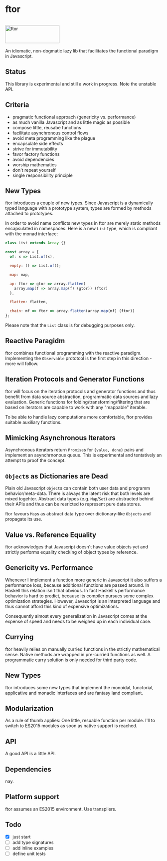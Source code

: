 ftor
====

<img src="http://kongware.net/i/ftor.png" width="174" height="57" vspace="16" alt="ftor"><br>
An idiomatic, non-dogmatic lazy lib that facilitates the functional paradigm in Javascript.

## Status

This library is experimental and still a work in progress. Note the unstable API.

## Criteria

* pragmatic functional approach (genericity vs. performance)
* as much vanilla Javascript and as little magic as possible
* compose little, reusabe functions
* facilitate asynchronous control flows
* avoid meta programming like the plague
* encapsulate side effects
* strive for immutability
* favor factory functions
* avoid dependencies
* worship mathematics
* don't repeat yourself
* single responsibility principle

## New Types

ftor introduces a couple of new types. Since Javascript is a dynamically typed language with a prototype system, types are formed by methods attached to prototypes.

In order to avoid name conflicts new types in ftor are merely static methods encapsulated in namespaces. Here is a new `List` type, which is compliant with the monad interface:


```js
class List extends Array {}

const array = {
  of: x => List.of(x),

  empty: () => List.of();

  map: map,

  ap: ftor => gtor => array.flatten(
    array.map(f => array.map(f) (gtor)) (ftor)
  ),

  flatten: flatten,

  chain: mf => ftor => array.flatten(array.map(mf) (ftor))
};
```

Please note that the `List` class is for debugging purposes only.

## Reactive Paragidm

ftor combines functional programming with the reactive paradigm. Implementing the `Observable` prototcol is the first step in this direction - more will follow.

## Iteration Protocols and Generator Functions

ftor will focus on the iteration protocols and generator functions and thus benefit from data source abstraction, programmatic data sources and lazy evaluation. Generic functions for folding/transforming/filtering that are based on iterators are capable to work with any "mappable" iterable.

To be able to handle lazy computations more comfortable, ftor provides suitable auxiliary functions.

## Mimicking Asynchronous Iterators

Asynchronous iterators return `Promise`s for `{value, done}` pairs and implement an asynchrnonous queue. This is experimental and tentatively an attempt to proof the concept.

## `Object`s as Dictionaries are Dead

Plain old Javascript `Object`s can contain both user data and programm behavior/meta-data. There is always the latent risk that both levels are mixed togehter. Abstract data types (e.g. `Map`/`Set`) are abstracted behind their APIs and thus can be resricted to represent pure data stores.

ftor favours `Map`s as abstract data type over dictionary-like `Object`s and propagate its use.

## Value vs. Reference Equality

ftor acknowledges that Javascript doesn't have value objects yet and strictly performs equality checking of object types by reference.

## Genericity vs. Performance

Whenever I implement a function more generic in Javascript it also suffers a performance loss, because additional functions are passed around. In Haskell this relation isn't that obvious. In fact Haskell's performance behavior is hard to predict, because its compiler pursues some complex optimization strategies. However, Javascript is an interpreted language and thus cannot afford this kind of expensive optimizations.

Consequently almost every generalization in Javascript comes at the expense of speed and needs to be weighed up in each individual case.

## Currying

ftor heavily relies on manually curried functions in the strictly mathematical sense. Native methods are wrapped in pre-curried functions as well. A programmatic curry solution is only needed for third party code.

## New Types

ftor introduces some new types that implement the monoidal, functorial, applicative and monadic interfaces and are fantasy land compliant.

## Modularization

As a rule of thumb applies: One little, resuable function per module. I'll to switch to ES2015 modules as soon as native support is reached.

## API

A good API is a little API.

## Dependencies

nay.

## Platform support

ftor assumes an ES2015 environment. Use transpilers.

## Todo
	
- [x] just start
- [ ] add type signatures
- [ ] add inline examples
- [ ] define unit tests